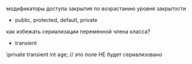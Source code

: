 модификаторы доступа закрытия по возрастанию уровня закрытости
- public, protected, default, private

как избежать сериализации переменной члена класса?
- transient

\private transient int age;    // это поле НЕ будет сериализовано